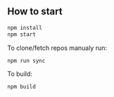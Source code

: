 ## How to start

```bash
npm install
npm start
```

To clone/fetch repos manualy run:

```bash
npm run sync
```

To build:

```
npm build
```
